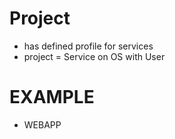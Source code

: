 # Project
* has defined profile for services
* project = Service on OS with User

# EXAMPLE
* WEBAPP


